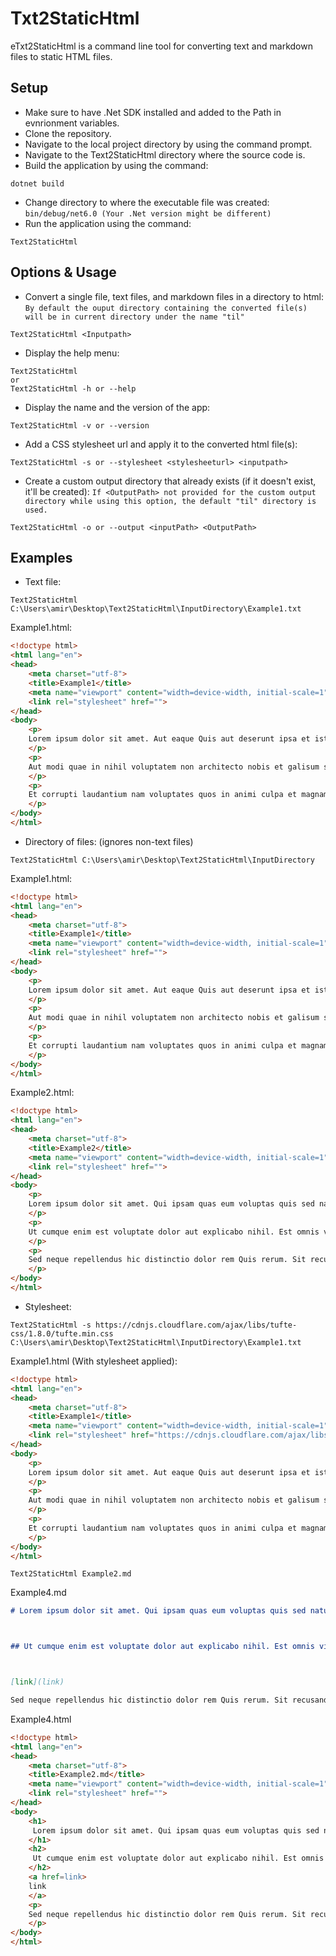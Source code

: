 # Txt2StaticHtml

eTxt2StaticHtml is a command line tool for converting text and markdown files to static HTML files. 

## Setup

- Make sure to have .Net SDK installed and added to the Path in evnrionment variables.
- Clone the repository.
- Navigate to the local project directory by using the command prompt.
- Navigate to the Text2StaticHtml directory where the source code is.
- Build the application by using the command:
```
dotnet build
```
- Change directory to where the executable file was created: `bin/debug/net6.0 (Your .Net version might be different)`
- Run the application using the command:
```
Text2StaticHtml
```

## Options & Usage

- Convert a single file, text files, and markdown files in a directory to html: `By default the ouput directory containing the converted file(s) will be in current directory under the name "til"`
```
Text2StaticHtml <Inputpath>
```
- Display the help menu:
```
Text2StaticHtml
or
Text2StaticHtml -h or --help
```
- Display the name and the version of the app:
```
Text2StaticHtml -v or --version
```
- Add a CSS stylesheet url and apply it to the converted html file(s):
```
Text2StaticHtml -s or --stylesheet <stylesheeturl> <inputpath>
```
- Create a custom output directory that already exists (if it doesn't exist, it'll be created): `If <OutputPath> not provided for the custom output directory while using this option, the default "til" directory is used.`
```
Text2StaticHtml -o or --output <inputPath> <OutputPath>
```

## Examples
- Text file:
```
Text2StaticHtml C:\Users\amir\Desktop\Text2StaticHtml\InputDirectory\Example1.txt
```
Example1.html:
```html
<!doctype html>
<html lang="en">
<head>
	<meta charset="utf-8">
	<title>Example1</title>
	<meta name="viewport" content="width=device-width, initial-scale=1">
	<link rel="stylesheet" href="">
</head>
<body>
	<p>
	Lorem ipsum dolor sit amet. Aut eaque Quis aut deserunt ipsa et iste cumque in beatae culpa ut architecto consequatur qui numquam dolorem aut magnam assumenda. Id eligendi laudantium eum atque sint sit cumque possimus eos quaerat sunt non architecto commodi et fugit excepturi ut harum animi? Non rerum tenetur eum quaerat aliquid a explicabo quaerat At rerum dolor ab aliquid itaque.
	</p>
	<p>
	Aut modi quae in nihil voluptatem non architecto nobis et galisum saepe et dolorem voluptate est eligendi molestias. Non beatae eius et vero dicta ut esse impedit rem quis excepturi.
	</p>
	<p>
	Et corrupti laudantium nam voluptates quos in animi culpa et magnam officiis sit delectus error et omnis rerum vel dolorem ipsam? Id eligendi consequatur sit ipsa similique qui excepturi earum est nostrum voluptatum. Et veritatis eligendi et odit magnam aut velit voluptas non molestiae iste hic nisi soluta aut omnis aperiam ut dolores dolor!
	</p>
</body>
</html>
```
- Directory of files: (ignores non-text files)
```
Text2StaticHtml C:\Users\amir\Desktop\Text2StaticHtml\InputDirectory
```
Example1.html:
```html
<!doctype html>
<html lang="en">
<head>
	<meta charset="utf-8">
	<title>Example1</title>
	<meta name="viewport" content="width=device-width, initial-scale=1">
	<link rel="stylesheet" href="">
</head>
<body>
	<p>
	Lorem ipsum dolor sit amet. Aut eaque Quis aut deserunt ipsa et iste cumque in beatae culpa ut architecto consequatur qui numquam dolorem aut magnam assumenda. Id eligendi laudantium eum atque sint sit cumque possimus eos quaerat sunt non architecto commodi et fugit excepturi ut harum animi? Non rerum tenetur eum quaerat aliquid a explicabo quaerat At rerum dolor ab aliquid itaque.
	</p>
	<p>
	Aut modi quae in nihil voluptatem non architecto nobis et galisum saepe et dolorem voluptate est eligendi molestias. Non beatae eius et vero dicta ut esse impedit rem quis excepturi.
	</p>
	<p>
	Et corrupti laudantium nam voluptates quos in animi culpa et magnam officiis sit delectus error et omnis rerum vel dolorem ipsam? Id eligendi consequatur sit ipsa similique qui excepturi earum est nostrum voluptatum. Et veritatis eligendi et odit magnam aut velit voluptas non molestiae iste hic nisi soluta aut omnis aperiam ut dolores dolor!
	</p>
</body>
</html>
```
Example2.html:
```html
<!doctype html>
<html lang="en">
<head>
	<meta charset="utf-8">
	<title>Example2</title>
	<meta name="viewport" content="width=device-width, initial-scale=1">
	<link rel="stylesheet" href="">
</head>
<body>
	<p>
	Lorem ipsum dolor sit amet. Qui ipsam quas eum voluptas quis sed natus rerum. Ut modi consequatur id corporis quisquam vel quia esse non cumque nemo. Eos vero nostrum aut repudiandae molestiae et sint aliquam! Eos cumque praesentium vel sint exercitationem sed magnam autem sit quidem voluptatem et fuga doloremque.
	</p>
	<p>
	Ut cumque enim est voluptate dolor aut explicabo nihil. Est omnis vitae qui molestias magnam eos iure dolorum eos repellendus repellat et magnam optio? Et perferendis quasi ea voluptatem adipisci quo architecto porro! Et ipsum minus et quae consequuntur et similique veritatis et deserunt molestias qui corporis distinctio rem voluptas enim!
	</p>
	<p>
	Sed neque repellendus hic distinctio dolor rem Quis rerum. Sit recusandae accusamus ut laborum ipsam ut aliquid sint. Sed dolor animi vel deserunt velit et galisum molestiae vel labore quaerat id distinctio aliquid.
	</p>
</body>
</html>
```
- Stylesheet:
```
Text2StaticHtml -s https://cdnjs.cloudflare.com/ajax/libs/tufte-css/1.8.0/tufte.min.css C:\Users\amir\Desktop\Text2StaticHtml\InputDirectory\Example1.txt
```
Example1.html (With stylesheet applied):
```html
<!doctype html>
<html lang="en">
<head>
	<meta charset="utf-8">
	<title>Example1</title>
	<meta name="viewport" content="width=device-width, initial-scale=1">
	<link rel="stylesheet" href="https://cdnjs.cloudflare.com/ajax/libs/tufte-css/1.8.0/tufte.min.css">
</head>
<body>
	<p>
	Lorem ipsum dolor sit amet. Aut eaque Quis aut deserunt ipsa et iste cumque in beatae culpa ut architecto consequatur qui numquam dolorem aut magnam assumenda. Id eligendi laudantium eum atque sint sit cumque possimus eos quaerat sunt non architecto commodi et fugit excepturi ut harum animi? Non rerum tenetur eum quaerat aliquid a explicabo quaerat At rerum dolor ab aliquid itaque.
	</p>
	<p>
	Aut modi quae in nihil voluptatem non architecto nobis et galisum saepe et dolorem voluptate est eligendi molestias. Non beatae eius et vero dicta ut esse impedit rem quis excepturi.
	</p>
	<p>
	Et corrupti laudantium nam voluptates quos in animi culpa et magnam officiis sit delectus error et omnis rerum vel dolorem ipsam? Id eligendi consequatur sit ipsa similique qui excepturi earum est nostrum voluptatum. Et veritatis eligendi et odit magnam aut velit voluptas non molestiae iste hic nisi soluta aut omnis aperiam ut dolores dolor!
	</p>
</body>
</html>
```
```
Text2StaticHtml Example2.md
```
Example4.md
```md 
# Lorem ipsum dolor sit amet. Qui ipsam quas eum voluptas quis sed natus rerum. Ut modi consequatur id corporis quisquam vel quia esse non cumque nemo. Eos vero nostrum aut repudiandae molestiae et sint aliquam! Eos cumque praesentium vel sint exercitationem sed magnam autem sit quidem voluptatem et fuga doloremque.



## Ut cumque enim est voluptate dolor aut explicabo nihil. Est omnis vitae qui molestias magnam eos iure dolorum eos repellendus repellat et magnam optio? Et perferendis quasi ea voluptatem adipisci quo architecto porro! Et ipsum minus et quae consequuntur et similique veritatis et deserunt molestias qui corporis distinctio rem voluptas enim!



[link](link)

Sed neque repellendus hic distinctio dolor rem Quis rerum. Sit recusandae accusamus ut laborum ipsam ut aliquid sint. Sed dolor animi vel deserunt velit et galisum molestiae vel labore quaerat id distinctio aliquid.
```
Example4.html
```html
<!doctype html>
<html lang="en">
<head>
	<meta charset="utf-8">
	<title>Example2.md</title>
	<meta name="viewport" content="width=device-width, initial-scale=1">
	<link rel="stylesheet" href="">
</head>
<body>
	<h1>
	 Lorem ipsum dolor sit amet. Qui ipsam quas eum voluptas quis sed natus rerum. Ut modi consequatur id corporis quisquam vel quia esse non cumque nemo. Eos vero nostrum aut repudiandae molestiae et sint aliquam! Eos cumque praesentium vel sint exercitationem sed magnam autem sit quidem voluptatem et fuga doloremque.
	</h1>
	<h2>
	 Ut cumque enim est voluptate dolor aut explicabo nihil. Est omnis vitae qui molestias magnam eos iure dolorum eos repellendus repellat et magnam optio? Et perferendis quasi ea voluptatem adipisci quo architecto porro! Et ipsum minus et quae consequuntur et similique veritatis et deserunt molestias qui corporis distinctio rem voluptas enim!
	</h2>
	<a href=link>
	link
	</a>
	<p>
	Sed neque repellendus hic distinctio dolor rem Quis rerum. Sit recusandae accusamus ut laborum ipsam ut aliquid sint. Sed dolor animi vel deserunt velit et galisum molestiae vel labore quaerat id distinctio aliquid.
	</p>
</body>
</html>
```
